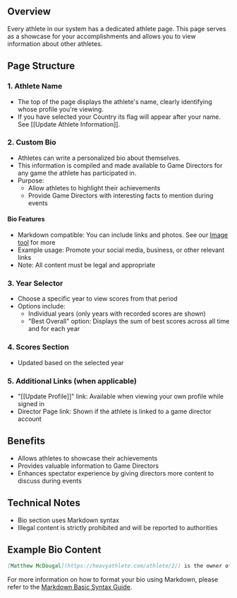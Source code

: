 ## Overview
Every athlete in our system has a dedicated athlete page. This page serves as a showcase for your accomplishments and allows you to view information about other athletes.

## Page Structure

### 1. Athlete Name
- The top of the page displays the athlete's name, clearly identifying whose profile you're viewing.
- If you have selected your Country its flag will appear after your name. See [[Update Athlete Information]].

### 2. Custom Bio
- Athletes can write a personalized bio about themselves.
- This information is compiled and made available to Game Directors for any game the athlete has participated in.
- Purpose: 
  - Allow athletes to highlight their achievements
  - Provide Game Directors with interesting facts to mention during events

#### Bio Features
- Markdown compatible: You can include links and photos. See our [Image tool](https://heavyathlete.com/images/url_fix/) for more
- Example usage: Promote your social media, business, or other relevant links
- Note: All content must be legal and appropriate

### 3. Year Selector
- Choose a specific year to view scores from that period
- Options include:
  - Individual years (only years with recorded scores are shown)
  - "Best Overall" option: Displays the sum of best scores across all time and for each year

### 4. Scores Section
- Updated based on the selected year

### 5. Additional Links (when applicable)
- "[[Update Profile]]" link: Available when viewing your own profile while signed in
- Director Page link: Shown if the athlete is linked to a game director account

## Benefits
- Allows athletes to showcase their achievements
- Provides valuable information to Game Directors
- Enhances spectator experience by giving directors more content to discuss during events

## Technical Notes
- Bio section uses Markdown syntax
- Illegal content is strictly prohibited and will be reported to authorities

## Example Bio Content
```markdown
[Matthew McDougal](https://heavyathlete.com/athlete/2/) is the owner of [The Barn Gym](https://www.thebarngymva.com/) in VA and a host of the [Goin' Rogue](https://linktr.ee/goin_rogue_podcast) podcast. He is a professional Mas wrestler, Arm wrestler, and most importantly Highland Games athlete.
```

For more information on how to format your bio using Markdown, please refer to the [Markdown Basic Syntax Guide](https://www.markdownguide.org/basic-syntax/).